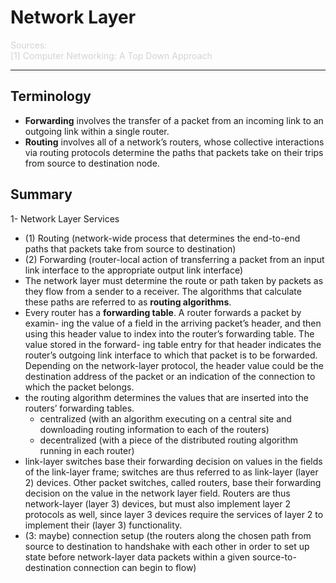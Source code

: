 # Network Layer

<p style="color: #D3D3D3">
	Sources:<br>
	[1] Computer Networking: A Top Down Approach <br>
	<hr>
</p>

## Terminology
<ul>
	<li><b>Forwarding</b> involves the transfer of a packet from an incoming link to an outgoing link within a single router.</li>
	<li><b>Routing</b> involves all of a network’s routers, whose collective interactions via routing protocols determine the paths that packets take on their trips from source to destination node.</li>
</ul>

## Summary 

1- Network Layer Services<br>
<ul>
	<li>(1) Routing (network-wide process that determines the end-to-end paths that packets take from source to destination)</li>
	<li>(2) Forwarding (router-local action of transferring a packet from an input link interface to the appropriate output link interface)</li>
	<li>The network layer must determine the route or path taken by packets as they flow from a sender to a receiver. The algorithms that calculate these paths are referred to as <b>routing algorithms</b>.</li>
	<li>Every router has a <b>forwarding table</b>. A router forwards a packet by examin- ing the value of a field in the arriving packet’s header, and then using this header value to index into the router’s forwarding table. The value stored in the forward- ing table entry for that header indicates the router’s outgoing link interface to which that packet is to be forwarded. Depending on the network-layer protocol, the header value could be the destination address of the packet or an indication of the connection to which the packet belongs.</li>
	<li>the routing algorithm determines the values that are inserted into the routers’ forwarding tables.
		<ul>
			<li>centralized (with an algorithm executing on a central site and downloading routing information to each of the routers)</li>
			<li>decentralized (with a piece of the distributed routing algorithm running in each router)</li>
		</ul>
	</li>
	<li>link-layer switches base their forwarding decision on values in the fields of the link-layer frame; switches are thus referred to as link-layer (layer 2) devices. Other packet switches, called routers, base their forwarding decision on the value in the network layer field. Routers are thus network-layer (layer 3) devices, but must also implement layer 2 protocols as well, since layer 3 devices require the services of layer 2 to implement their (layer 3) functionality. </li>
	<li>(3: maybe) connection setup (the routers along the chosen path from source to destination to handshake with each other in order to set up state before network-layer data packets within a given source-to-destination connection can begin to flow)</li>
</ul>









